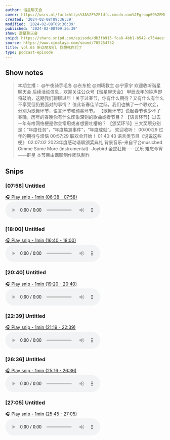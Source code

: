 ```yaml
---
author: 谐星聊天会
cover: https://wsrv.nl/?url=https%3A%2F%2Ffdfs.xmcdn.com%2Fgroup69%2FM0B%2F67%2F40%2FwKgMeV3NBiLR9YrFAAUMqYx619M771.jpg&w=200&h=200
created: '2024-02-08T09:36:39'
modified: '2024-02-08T09:36:39'
published: '2024-02-08T09:36:39'
show: 谐星聊天会
snipd: https://share.snipd.com/episode/db3fb915-fca8-4bb1-b542-c754aeefbc20
source: https://www.ximalaya.com/sound/705254752
title: vol.65 听众朋友们，我想死你们了
type: podcast-episode
---
```



## Show notes
> 本期主播： 
> @午夜骑手毛冬
> @东东枪
> @刘旸教主
> @宁家宇
> 欢迎收听谐星聊天会
> 后续活动信息，欢迎关注公众号【谐星聊天会】
> 甲辰龙年的钟声即将敲响，这期我们聊聊过年！关于过春节，你有什么期待？又有什么有什么不享受但仍要面对的事情？
> 值此新春佳节之际，我们也搞了一个联欢会，分别为歌舞环节，语言环节和颁奖环节。
> 【歌舞环节】说起春节也少不了春晚，历年的春晚你有什么印象深刻的歌曲或者节目？
> 【语言环节】过去一年有啥网络梗是你会常用或者想要吐槽的？
> 【颁奖环节】三大奖项分别是：“年度任务”，“年度尴尬事件”，“年度成就”。
> 欢迎收听！
> 00:00:29 过年的期待与烦恼
> 00:57:29 联欢会开始！
> 01:40:43 语言类节目《说说这些梗》
> 02:07:02 2023年度感动谐聊颁奖典礼
> 背景音乐-来自平台musicbed
> Gimme Some More (instrumental)- Joybird
> 金蛇狂舞——民乐
> 难忘今宵——群星
> 本节目由谐聊制作团队制作

## Snips
### [07:58] Untitled
[🎧 Play snip - 1min️ (06:38 - 07:58)](https://share.snipd.com/snip/b177cf84-ca8d-44eb-8c42-db248276567c)
<audio controls> <source src="https://jt.ximalaya.com//GKwRIDoJmdyqBPW_3gKmSqod-aacv2-48K.m4a?channel=rss&album_id=30516031&track_id=705254752&uid=196078490&jt=https://aod.cos.tx.xmcdn.com/storages/7e92-audiofreehighqps/6B/15/GKwRIDoJmdyqBPW_3gKmSqod-aacv2-48K.m4a#t=06:38,07:58"> </audio>
### [18:00] Untitled
[🎧 Play snip - 1min️ (16:40 - 18:00)](https://share.snipd.com/snip/14eb2d9c-b3d5-4580-9ade-81a98240b8a4)
<audio controls> <source src="https://jt.ximalaya.com//GKwRIDoJmdyqBPW_3gKmSqod-aacv2-48K.m4a?channel=rss&album_id=30516031&track_id=705254752&uid=196078490&jt=https://aod.cos.tx.xmcdn.com/storages/7e92-audiofreehighqps/6B/15/GKwRIDoJmdyqBPW_3gKmSqod-aacv2-48K.m4a#t=16:40,18:00"> </audio>
### [20:40] Untitled
[🎧 Play snip - 1min️ (19:20 - 20:40)](https://share.snipd.com/snip/c032fba7-dd15-4189-a555-c172b89e52d5)
<audio controls> <source src="https://jt.ximalaya.com//GKwRIDoJmdyqBPW_3gKmSqod-aacv2-48K.m4a?channel=rss&album_id=30516031&track_id=705254752&uid=196078490&jt=https://aod.cos.tx.xmcdn.com/storages/7e92-audiofreehighqps/6B/15/GKwRIDoJmdyqBPW_3gKmSqod-aacv2-48K.m4a#t=19:20,20:40"> </audio>
### [22:39] Untitled
[🎧 Play snip - 1min️ (21:19 - 22:39)](https://share.snipd.com/snip/4ed1a1b7-50b4-49eb-b7cb-5c1967712012)
<audio controls> <source src="https://jt.ximalaya.com//GKwRIDoJmdyqBPW_3gKmSqod-aacv2-48K.m4a?channel=rss&album_id=30516031&track_id=705254752&uid=196078490&jt=https://aod.cos.tx.xmcdn.com/storages/7e92-audiofreehighqps/6B/15/GKwRIDoJmdyqBPW_3gKmSqod-aacv2-48K.m4a#t=21:19,22:39"> </audio>
### [26:36] Untitled
[🎧 Play snip - 1min️ (25:16 - 26:36)](https://share.snipd.com/snip/76176b59-b667-455f-a408-cd67a68c4c8c)
<audio controls> <source src="https://jt.ximalaya.com//GKwRIDoJmdyqBPW_3gKmSqod-aacv2-48K.m4a?channel=rss&album_id=30516031&track_id=705254752&uid=196078490&jt=https://aod.cos.tx.xmcdn.com/storages/7e92-audiofreehighqps/6B/15/GKwRIDoJmdyqBPW_3gKmSqod-aacv2-48K.m4a#t=25:16,26:36"> </audio>
### [27:05] Untitled
[🎧 Play snip - 1min️ (25:45 - 27:05)](https://share.snipd.com/snip/02f4b1ef-6f0a-4c0f-ac8b-128a31e7ccc0)
<audio controls> <source src="https://jt.ximalaya.com//GKwRIDoJmdyqBPW_3gKmSqod-aacv2-48K.m4a?channel=rss&album_id=30516031&track_id=705254752&uid=196078490&jt=https://aod.cos.tx.xmcdn.com/storages/7e92-audiofreehighqps/6B/15/GKwRIDoJmdyqBPW_3gKmSqod-aacv2-48K.m4a#t=25:45,27:05"> </audio>
